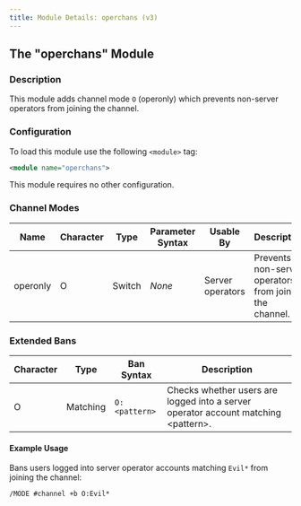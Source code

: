 ```yaml
---
title: Module Details: operchans (v3)
---
```


## The "operchans" Module

### Description

This module adds channel mode `O` (operonly) which prevents non-server operators from joining the channel.

### Configuration

To load this module use the following `<module>` tag:

```xml
<module name="operchans">
```

This module requires no other configuration.

### Channel Modes

Name     | Character | Type   | Parameter Syntax | Usable By        | Description
-------- | --------- | ------ | ---------------- | ---------------- | -----------
operonly | O         | Switch | *None*           | Server operators | Prevents non-server operators from joining the channel.

### Extended Bans

Character | Type     | Ban Syntax    | Description
--------- | -------- | ------------- | -----------
O         | Matching | `O:<pattern>` | Checks whether users are logged into a server operator account matching &lt;pattern&gt;.

#### Example Usage

Bans users logged into server operator accounts matching `Evil*` from joining the channel:

```plaintext
/MODE #channel +b O:Evil*
```
